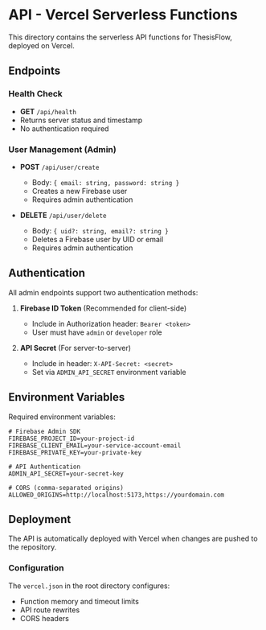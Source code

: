 # API - Vercel Serverless Functions

This directory contains the serverless API functions for ThesisFlow, deployed on Vercel.

## Endpoints

### Health Check
- **GET** `/api/health`
- Returns server status and timestamp
- No authentication required

### User Management (Admin)
- **POST** `/api/user/create`
  - Body: `{ email: string, password: string }`
  - Creates a new Firebase user
  - Requires admin authentication

- **DELETE** `/api/user/delete`
  - Body: `{ uid?: string, email?: string }`
  - Deletes a Firebase user by UID or email
  - Requires admin authentication

## Authentication

All admin endpoints support two authentication methods:

1. **Firebase ID Token** (Recommended for client-side)
   - Include in Authorization header: `Bearer <token>`
   - User must have `admin` or `developer` role

2. **API Secret** (For server-to-server)
   - Include in header: `X-API-Secret: <secret>`
   - Set via `ADMIN_API_SECRET` environment variable

## Environment Variables

Required environment variables:

```env
# Firebase Admin SDK
FIREBASE_PROJECT_ID=your-project-id
FIREBASE_CLIENT_EMAIL=your-service-account-email
FIREBASE_PRIVATE_KEY=your-private-key

# API Authentication
ADMIN_API_SECRET=your-secret-key

# CORS (comma-separated origins)
ALLOWED_ORIGINS=http://localhost:5173,https://yourdomain.com
```

## Deployment

The API is automatically deployed with Vercel when changes are pushed to the repository.

### Configuration

The `vercel.json` in the root directory configures:
- Function memory and timeout limits
- API route rewrites
- CORS headers
